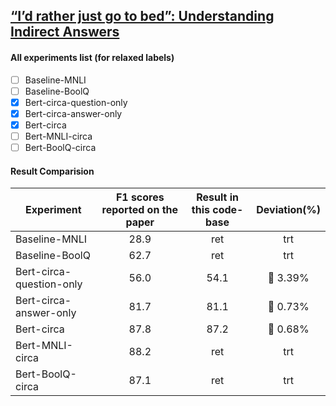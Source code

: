 ## [“I’d rather just go to bed”: Understanding Indirect Answers](/https://aclanthology.org/2020.emnlp-main.601.pdf)

#### All experiments list (for relaxed labels) 
- [ ] Baseline-MNLI
- [ ] Baseline-BoolQ
- [x] Bert-circa-question-only 
- [x] Bert-circa-answer-only
- [x] Bert-circa
- [ ] Bert-MNLI-circa
- [ ] Bert-BoolQ-circa

#### Result Comparision

| Experiment              | F1 scores reported on the paper | Result in this code-base | Deviation(%) |
| ----------------------- | :-----------: | :--------:|  :--------:|  
| Baseline-MNLI           | 28.9 | ret | trt | :x: |
| Baseline-BoolQ          | 62.7 | ret | trt | :x: |
| Bert-circa-question-only| 56.0 | 54.1 | :small_red_triangle_down: 3.39% | :heavy_check_mark: |
| Bert-circa-answer-only  | 81.7 | 81.1 | :small_red_triangle_down: 0.73% | :heavy_check_mark: |
| Bert-circa              | 87.8 | 87.2 | :small_red_triangle_down: 0.68%  | :heavy_check_mark: |
| Bert-MNLI-circa         | 88.2 | ret | trt | :x: |
| Bert-BoolQ-circa        | 87.1 | ret | trt | :x: |
